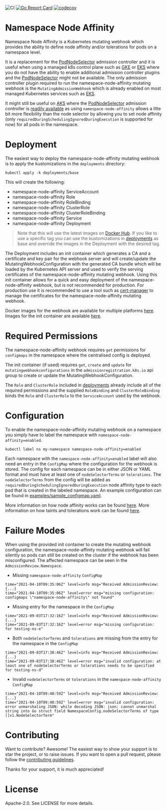 ![CI](https://github.com/idgenchev/namespace-node-affinity/actions/workflows/ci.yaml/badge.svg?branch=main)
[![Go Report Card](https://goreportcard.com/badge/github.com/idgenchev/namespace-node-affinity)](https://goreportcard.com/report/github.com/idgenchev/namespace-node-affinity)
[![codecov](https://codecov.io/gh/idgenchev/test-golang-config/branch/main/graph/badge.svg?token=6Y4A13AFB5)](https://codecov.io/gh/idgenchev/test-golang-config)

# Namespace Node Affinity

Namespace Node Affinity is a Kubernetes mutating webhook which provides the ability to define node affinity and/or tolerations for pods on a namespace level.

It is a replacement for the [PodNodeSelector](https://kubernetes.io/docs/reference/access-authn-authz/admission-controllers/#podnodeselector) admission controller and it is useful when using a managed k8s control plane such as [GKE](https://cloud.google.com/kubernetes-engine) or [EKS](https://aws.amazon.com/eks) where you do not have the ability to enable additional admission controller plugins and the [PodNodeSelector](https://kubernetes.io/docs/reference/access-authn-authz/admission-controllers/#podnodeselector) might not be available. The only admission controller plugin required to run the namespace-node-affinity mutating webhook is the `MutatingAdmissionWebhook` which is already enabled on most managed Kubernetes services such as [EKS](https://docs.aws.amazon.com/eks/latest/userguide/platform-versions.html).

It might still be useful on [AKS](https://azure.microsoft.com/en-gb/services/kubernetes-service/) where the [PodNodeSelector](https://kubernetes.io/docs/reference/access-authn-authz/admission-controllers/#podnodeselector) admission controller is [readily available](https://docs.microsoft.com/en-us/azure/aks/faq#what-kubernetes-admission-controllers-does-aks-support-can-admission-controllers-be-added-or-removed) as using `namespace-node-affinity` allows a litte bit more flexibility than the node selector by allowing you to set node affinity (only `requiredDuringSchedulingIgnoredDuringExecution` is supported for now) for all pods in the namespace.

# Deployment

The easiest way to deploy the namespace-node-affinity mutating webhook is to apply the kustomizations in the `deployments` directory:
```
kubectl apply -k deployments/base
```

This will create the following:
 * namespace-node-affinity ServiceAccount
 * namespace-node-affinity Role
 * namespace-node-affinity RoleBinding
 * namespace-node-affinity ClusterRole
 * namespace-node-affinity ClusterRoleBinding
 * namespace-node-affinity Service
 * namespace-node-affinity Deployment

> Note that this will use the latest images on [Docker Hub](https://hub.docker.com/repository/docker/idgenchev/namespace-node-affinity). If you like to use a specific tag you can use the kustomizations in [deployments](/deployments/) as base and override the images in the Deployment with the desired tag.

The Deployment includes an init container which generates a CA and a certificate and key pair for the webhook server and will create/update the MutatingWebhookConfiguration with the generated CA bundle which will be loaded by the Kubernetes API server and used to verify the serving certificates of the namespace-node-affinity mutating webhook. Using this init container allows for a quick and easy deployment of the namespace-node-affinity webhook, but is not recommended for production. For production use it is recommended to use a tool such as [cert-manager](https://cert-manager.io) to manage the certificates for the namespace-node-affinity mutating webhook.

Docker images for the webhook are available for multiple platforms [here](https://hub.docker.com/repository/docker/idgenchev/namespace-node-affinity). Images for the init container are available [here](https://hub.docker.com/repository/docker/idgenchev/namespace-node-affinity-init-container).

# Required Permissions

The namespace-node-affinity webhook requires `get` permissions for `configmaps` in the namespace where the centralised config is deployed.

The init container (if used) requires `get`, `create` and `update` for `mutatingwebhookconfigurations` in the `admissionregistration.k8s.io` api group to create or update the MutatingWebhookConfiguration.

The `Role` and `ClusterRole` included in [deployments](/deployments/) already include all of the required permissions and the supplied `RoleBinding` and `ClusterRoleBinding` binds the `Role` and `ClusterRole` to the `ServiceAccount` used by the webhook.

# Configuration

To enable the namespace-node-affinity mutating webhook on a namespace you simply have to label the namespace with `namespace-node-affinity=enabled`.
```
kubectl label ns my-namespace namespace-node-affinity=enabled
```

Each namespace with the `namespace-node-affinity=enabled` label will also need an entry in the `ConfigMap` where the configuration for the webhook is stored. The config for each namespace can be in either JSON or YAML format and must have at least one of `nodeSelectorTerms` or `tolerations`. The `nodeSelectorTerms` from the config will be added as `requiredDuringSchedulingIgnoredDuringExecution` node affinity type to each pod that is created in the labeled namespace. An example configuration can be found in [examples/sample_configmap.yaml](/examples/sample_configmap.yaml).

More information on how node affinity works can be found [here](https://kubernetes.io/docs/concepts/scheduling-eviction/assign-pod-node/#node-affinity).
More information on how taints and tolerations work can be found [here](https://kubernetes.io/docs/concepts/scheduling-eviction/taint-and-toleration/).

# Failure Modes

When using the provided init container to create the mutating webhook configuration, the namespace-node-affinity mutating webhook will fail silently so pods can still be created on the cluster if the webhook has been misconfigured. The affected namespace can be seen in the `AdmissionReview.Namespace`.

 * Missing `namespace-node-affinity` `ConfigMap`
```
time="2021-04-10T09:35:06Z" level=info msg="Received AdmissionReview: {...}
time="2021-04-10T09:35:06Z" level=error msg="missing configuration: configmaps \"namespace-node-affinity\" not found"
```

 * Missing entry for the namespace in the `ConfigMap`
```
time="2021-09-03T17:32:16Z" level=info msg="Received AdmissionReview: {...}
time="2021-09-03T17:32:16Z" level=error msg="missing configuration: for testing-ns-e"
```

 * Both `nodeSelectorTerms` and `tolerations` are missing from the entry for the namespace in the `ConfigMap`
```
time="2021-09-03T17:38:46Z" level=info msg="Received AdmissionReview: {...}
time="2021-09-03T17:38:46Z" level=error msg="invalid configuration: at least one of nodeSelectorTerms or tolerations needs to be specified for testing-ns-d"
```

 * Invalid `nodeSelectorTerms` or `tolerations` in the `namespace-node-affinity` `ConfigMap`
```
time="2021-04-10T09:40:59Z" level=info msg="Received AdmissionReview: {...}
time="2021-04-10T09:40:59Z" level=error msg="invalid configuration: error unmarshaling JSON: while decoding JSON: json: cannot unmarshal string into Go struct field NamespaceConfig.nodeSelectorTerms of type []v1.NodeSelectorTerm"
```

# Contributing

Want to contribute? Awesome! The easiest way to show your support is to star the project, or to raise issues. If you want to open a pull request, please follow the [contributing guidelines](/.github/CONTRIBUTING.md).

Thanks for your support, it is much appreciated!

# License

Apache-2.0. See LICENSE for more details.
